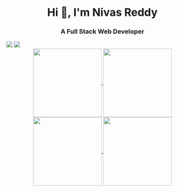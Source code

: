 <h1 align="center">Hi 👋, I'm Nivas Reddy</h1>
<h3 align="center">A Full Stack Web Developer</h3>



<div> <a href="https://www.linkedin.com/in/nivas-pinnapureddy-36835a194/" target="_blank" target="_blank"><img src="https://img.shields.io/badge/LinkedIn-0077B5?style=for-the-badge&logo=linkedin&logoColor=white" target="_blank"></a>
<a href="https://github.com/nivasreddy2400" target="_blank"><img src="https://img.shields.io/badge/GitHub-100000?style=for-the-badge&logo=github&logoColor=white" target="_blank"></a>

<div align="center">
<a href="https://github.com/nivasreddy2400">
<img align="center" src="http://github-profile-summary-cards.vercel.app/api/cards/most-commit-language?username=nivasreddy2400&theme=2077" height="180em" />
<img align="center" src="http://github-profile-summary-cards.vercel.app/api/cards/repos-per-language?username=nivasreddy2400&theme=2077" height="180em" />
<img align="center" src="http://github-profile-summary-cards.vercel.app/api/cards/productive-time?username=nivasreddy2400&theme=2077" height="180em" />
<img align="center" src="http://github-profile-summary-cards.vercel.app/api/cards/profile-details?username=nivasreddy2400&theme=2077" height="180em" />
</div>


